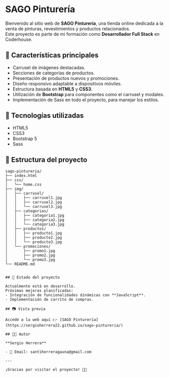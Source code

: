 # SAGO Pinturería

Bienvenido al sitio web de **SAGO Pinturería**, una tienda online dedicada a la venta de pinturas, revestimientos y productos relacionados.  
Este proyecto es parte de mi formación como **Desarrollador Full Stack** en Coderhouse.

## 🌟 Características principales

- Carrusel de imágenes destacadas.
- Secciones de categorías de productos.
- Presentación de productos nuevos y promociones.
- Diseño responsivo adaptable a dispositivos móviles.
- Estructura basada en **HTML5** y **CSS3**.
- Utilización de **Bootstrap** para componentes como el carrusel y modales.
- Implementación de Sass en todo el proyecto, para manejar los estilos.

## 🚀 Tecnologías utilizadas

- HTML5
- CSS3
- Bootstrap 5
- Sass

## 📁 Estructura del proyecto

```plaintext
sago-pintureria/
├── index.html
├── css/
│   └── home.css
├── img/
│   ├── carrusel/
│   │   ├── carrusel1.jpg
│   │   ├── carrusel2.jpg
│   │   └── carrusel3.jpg
│   ├── categorias/
│   │   ├── categoria1.jpg
│   │   ├── categoria2.jpg
│   │   └── categoria3.jpg
│   ├── productos/
│   │   ├── producto1.jpg
│   │   ├── producto2.jpg
│   │   └── producto3.jpg
│   └── promociones/
│       ├── promo1.jpg
│       ├── promo2.jpg
│       └── promo3.jpg
└── README.md


## 📌 Estado del proyecto

Actualmente está en desarrollo.
Próximas mejoras planificadas:
- Integración de funcionalidades dinámicas con **JavaScript**.
- Implementación de carrito de compras.

## 📷 Vista previa

Accedé a la web aquí 👉 [SAGO Pinturería](https://sergioherrera22.github.io/sago-pintureria/)

## 👨‍💻 Autor

**Sergio Herrera**

- 📧 Email: santiherreragauna@gmail.com

---

¡Gracias por visitar el proyecto! 🎨✨
```

